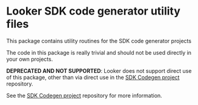 # Looker SDK code generator utility files

This package contains utility routines for the SDK code generator projects

The code in this package is really trivial and should not be used directly in your own projects.

**DEPRECATED AND NOT SUPPORTED**: Looker does not support direct use of this package, other than via direct use in the
[SDK Codegen project](https://github.com/looker-open-source/sdk-codegen) repository.

See the [SDK Codegen project](https://github.com/looker-open-source/sdk-codegen) repository for more information.
